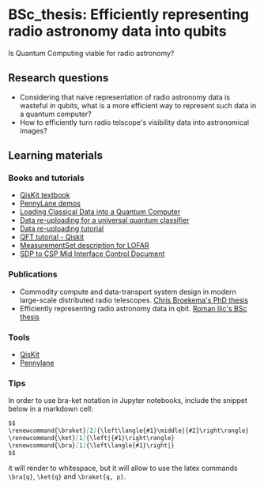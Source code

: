# BSc_thesis: Efficiently representing radio astronomy data into qubits

Is Quantum Computing viable for radio astronomy?

## Research questions
- Considering that naive representation of radio astronomy data is wasteful in qubits, what is a more efficient  way to represent such data in a quantum computer?
- How to efficiently turn radio telscope's visibility data into astronomical images?

## Learning materials

### Books and tutorials

- [QisKit textbook](https://qiskit.org/textbook/preface.html)
- [PennyLane demos](https://pennylane.ai/qml/demos_getting-started.html)
- [Loading Classical Data into a Quantum Computer](https://arxiv.org/abs/1803.01958)
- [Data re-uploading for a universal quantum classifier](https://arxiv.org/abs/1907.02085)
- [Data re-uploading tutorial](https://github.com/NLESC-quantum/quantum_comp/tree/main/pulsar_search/ml/reupload)
- [QFT tutorial - Qiskit](https://qiskit.org/textbook/ch-algorithms/quantum-fourier-transform.html#3.-Example-1:-1-qubit-QFT-)
- [MeasurementSet description for LOFAR](file:///C:/Users/roman/OneDrive/Bureau/UM/BSc/TH/Visibitlity_data_format/LOFAR.pdf)
- [SDP to CSP Mid Interface Control Document](file:///C:/Users/roman/OneDrive/Bureau/UM/BSc/TH/Visibitlity_data_format/SKA.pdf)

### Publications
- Commodity compute and data-transport system design in modern large-scale distributed radio telescopes. [Chris Broekema's PhD thesis](https://www.astron.nl/~broekema/Thesis/PhD-Thesis.pdf)
- Efficiently representing radio astronomy data in qbit. [Roman Ilic's BSc thesis](https://fr.overleaf.com/read/dtxmfchtqbmp)

### Tools
- [QisKit](https://qiskit.org/)
- [Pennylane](https://pennylane.ai/)

### Tips
In order to use bra-ket notation in Jupyter notebooks, include the snippet below in a markdown cell:

```markdown
$$
\renewcommand{\braket}[2]{\left\langle{#1}\middle|{#2}\right\rangle}
\renewcommand{\ket}[1]{\left|{#1}\right\rangle}
\renewcommand{\bra}[1]{\left\langle{#1}\right|}
$$
```

it will render to whitespace, but it will allow to use the latex commands `\bra{q}`, `\ket{q}` and `\braket{q, p}`.
